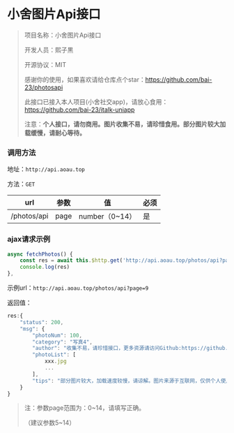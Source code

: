 # 小舍图片Api接口

>项目名称：小舍图片Api接口
>
>开发人员：熙子黒
>
>开源协议：MIT
>
>感谢你的使用，如果喜欢请给仓库点个star：https://github.com/bai-23/photosapi
>
>此接口已接入本人项目(小舍社交app)，请放心食用：https://github.com/bai-23/italk-uniapp
>
>注意：**个人接口，请勿商用。图片收集不易，请珍惜食用。部分图片较大加载缓慢，请耐心等待。**



### 调用方法

地址：`http://api.aoau.top`

方法：`GET`

| url         | 参数 | 值             | 必须 |
| ----------- | ---- | -------------- | ---- |
| /photos/api | page | number（0~14） | 是   |



### ajax请求示例

```js
async fetchPhotos() {
    const res = await this.$http.get('http://api.aoau.top/photos/api?page=9')
    console.log(res)
},
```

示例url：`http://api.aoau.top/photos/api?page=9`

返回值：

```js
res:{
    "status": 200,
    "msg": {
        "photoNum": 100,
        "category": "写真4",
        "author": "收集不易，请珍惜接口，更多资源请访问Github:https://github.com/bai-23/photosapi",
        "photoList": [
            xxx.jpg
            ...
        ],
        "tips": "部分图片较大，加载速度较慢，请谅解。图片来源于互联网，仅供个人使用，请勿商用！"
    }
}

```

> 注：参数page范围为：0~14，请填写正确。
>
> （建议参数5~14）

